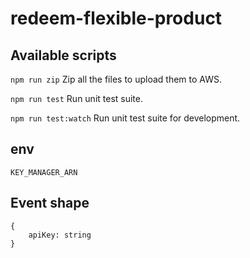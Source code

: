 # redeem-flexible-product

## Available scripts

`npm run zip`
Zip all the files to upload them to AWS.

`npm run test`
Run unit test suite.

`npm run test:watch`
Run unit test suite for development.

## env
```
KEY_MANAGER_ARN
```

## Event shape
```
{
    apiKey: string
}
```